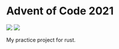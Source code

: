 # Advent of Code 2021
![](https://img.shields.io/badge/stars%20⭐-32-yellow)
![](https://img.shields.io/badge/days%20completed-16-red)

My practice project for rust.

